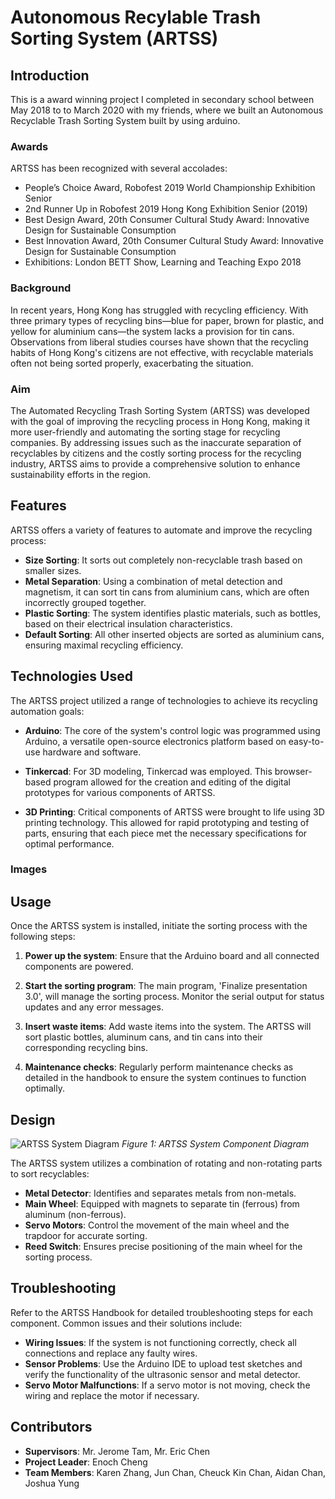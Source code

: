 # Autonomous Recylable Trash Sorting System (ARTSS)

## Introduction

This is a award winning project I completed in secondary school between May 2018 to to March 2020 with my friends, where we built an Autonomous Recyclable Trash Sorting System built by using arduino. 

### Awards

ARTSS has been recognized with several accolades:

- People’s Choice Award, Robofest 2019 World Championship Exhibition Senior
- 2nd Runner Up in Robofest 2019 Hong Kong Exhibition Senior (2019)
- Best Design Award, 20th Consumer Cultural Study Award: Innovative Design for Sustainable Consumption
- Best Innovation Award, 20th Consumer Cultural Study Award: Innovative Design for Sustainable Consumption
- Exhibitions: London BETT Show, Learning and Teaching Expo 2018

### Background
In recent years, Hong Kong has struggled with recycling efficiency. With three primary types of recycling bins—blue for paper, brown for plastic, and yellow for aluminium cans—the system lacks a provision for tin cans. Observations from liberal studies courses have shown that the recycling habits of Hong Kong's citizens are not effective, with recyclable materials often not being sorted properly, exacerbating the situation.

### Aim
The Automated Recycling Trash Sorting System (ARTSS) was developed with the goal of improving the recycling process in Hong Kong, making it more user-friendly and automating the sorting stage for recycling companies. By addressing issues such as the inaccurate separation of recyclables by citizens and the costly sorting process for the recycling industry, ARTSS aims to provide a comprehensive solution to enhance sustainability efforts in the region.

## Features

ARTSS offers a variety of features to automate and improve the recycling process:

- **Size Sorting**: It sorts out completely non-recyclable trash based on smaller sizes.
- **Metal Separation**: Using a combination of metal detection and magnetism, it can sort tin cans from aluminium cans, which are often incorrectly grouped together.
- **Plastic Sorting**: The system identifies plastic materials, such as bottles, based on their electrical insulation characteristics.
- **Default Sorting**: All other inserted objects are sorted as aluminium cans, ensuring maximal recycling efficiency.

## Technologies Used

The ARTSS project utilized a range of technologies to achieve its recycling automation goals:

- **Arduino**: The core of the system's control logic was programmed using Arduino, a versatile open-source electronics platform based on easy-to-use hardware and software.

- **Tinkercad**: For 3D modeling, Tinkercad was employed. This browser-based program allowed for the creation and editing of the digital prototypes for various components of ARTSS.

- **3D Printing**: Critical components of ARTSS were brought to life using 3D printing technology. This allowed for rapid prototyping and testing of parts, ensuring that each piece met the necessary specifications for optimal performance.


### Images

## Usage

Once the ARTSS system is installed, initiate the sorting process with the following steps:

1. **Power up the system**: Ensure that the Arduino board and all connected components are powered.

2. **Start the sorting program**: The main program, 'Finalize presentation 3.0', will manage the sorting process. Monitor the serial output for status updates and any error messages.

3. **Insert waste items**: Add waste items into the system. The ARTSS will sort plastic bottles, aluminum cans, and tin cans into their corresponding recycling bins.

4. **Maintenance checks**: Regularly perform maintenance checks as detailed in the handbook to ensure the system continues to function optimally.
   
## Design

![ARTSS System Diagram](/path/to/image.png)
*Figure 1: ARTSS System Component Diagram*

The ARTSS system utilizes a combination of rotating and non-rotating parts to sort recyclables:

- **Metal Detector**: Identifies and separates metals from non-metals.
- **Main Wheel**: Equipped with magnets to separate tin (ferrous) from aluminum (non-ferrous).
- **Servo Motors**: Control the movement of the main wheel and the trapdoor for accurate sorting.
- **Reed Switch**: Ensures precise positioning of the main wheel for the sorting process.

## Troubleshooting

Refer to the ARTSS Handbook for detailed troubleshooting steps for each component. Common issues and their solutions include:

- **Wiring Issues**: If the system is not functioning correctly, check all connections and replace any faulty wires.
- **Sensor Problems**: Use the Arduino IDE to upload test sketches and verify the functionality of the ultrasonic sensor and metal detector.
- **Servo Motor Malfunctions**: If a servo motor is not moving, check the wiring and replace the motor if necessary.

## Contributors

- **Supervisors**: Mr. Jerome Tam, Mr. Eric Chen
- **Project Leader**: Enoch Cheng
- **Team Members**: Karen Zhang, Jun Chan, Cheuck Kin Chan, Aidan Chan, Joshua Yung

